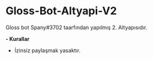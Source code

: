 # Gloss-Bot-Altyapi-V2
Gloss bot Spany#3702 taarfından yapılmış 2. Altyapısıdır.

**- Kurallar**
- İzinsiz paylaşmak yasaktır.
